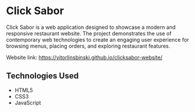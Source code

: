 # Click Sabor

Click Sabor is a web application designed to showcase a modern and responsive restaurant website. The project demonstrates the use of contemporary web technologies to create an engaging user experience for browsing menus, placing orders, and exploring restaurant features.

Website link: https://vitorlinsbinski.github.io/clicksabor-website/

## Technologies Used

- HTML5
- CSS3
- JavaScript
